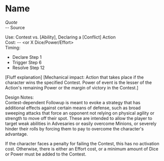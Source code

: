 # Name

*Quote*  
-- Source

Use: Contest vs. [Ability], Declaring a [Conflict] Action  
Cost: -- <or X Dice/Power/Effort>  
Timing:  
* Declare Step 1
* Trigger Step 6
* Resolve Step 12

[Fluff explanation] [Mechanical impact: Action that takes place if the character wins the specified Contest. Power of event is the lesser of the Action's remaining Power or the margin of victory in the Contest.]  

Design Notes:  
Contest-dependent Followup is meant to evoke a strategy that has additional effects against certain means of defense, such as broad sweeping attacks that force an opponent not relying on physical agility or strength to move off their spot. These are intended to allow the player to target weak abilities in Advesaries or easily overcome Minions, or severely hinder their rolls by forcing them to pay to overcome the character's advantage.

If the character faces a penalty for failing the Contest, this has no activation cost. Otherwise, there is either an Effort cost, or a minimum amount of Dice or Power must be added to the Contest.